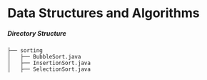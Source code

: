# Data Structures and Algorithms

##### Directory Structure
```
├── sorting
│   ├── BubbleSort.java
│   ├── InsertionSort.java
│   ├── SelectionSort.java

```